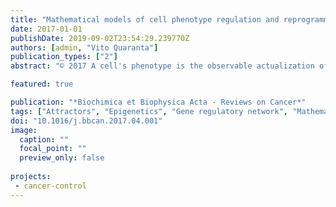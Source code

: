 ```yaml
---
title: "Mathematical models of cell phenotype regulation and reprogramming: Make cancer cells sensitive again!"
date: 2017-01-01
publishDate: 2019-09-02T23:54:29.239770Z
authors: [admin, "Vito Quaranta"]
publication_types: ["2"]
abstract: "© 2017 A cell's phenotype is the observable actualization of complex interactions between its genome, epigenome, and local environment. While traditional views in cancer have held that cellular and tumor phenotypes are largely functions of genomic instability, increasing attention has recently been given to epigenetic and microenvironmental influences. Such non-genetic factors allow cancer cells to experience intrinsic diversity and plasticity, and at the tumor level can result in phenotypic heterogeneity and treatment evasion. In 2006, Takahashi and Yamanaka exploited the epigenome's plasticity by “reprogramming” differentiated cells into a pluripotent state by inducing expression of a cocktail of four transcription factors. Recent advances in cancer biology have shown not only that cellular reprogramming is possible for malignant cells, but it may provide a foundation for future therapies. Nevertheless, cell reprogramming experiments are frequently plagued by low efficiency, activation of aberrant transcriptional programs, instability, and often rely on expertise gathered from systems which may not translate directly to cancer. Here, we review a theoretical framework tracing back to Waddington's epigenetic landscape which may be used to derive quantitative and qualitative understanding of cellular reprogramming. Implications for tumor heterogeneity, evolution and adaptation are discussed in the context of designing new treatments to re-sensitize recalcitrant tumors. This article is part of a Special Issue entitled: Evolutionary principles — heterogeneity in cancer?, edited by Dr. Robert A. Gatenby."

featured: true

publication: "*Biochimica et Biophysica Acta - Reviews on Cancer*"
tags: ["Attractors", "Epigenetics", "Gene regulatory network", "Mathematical modeling", "Reprogramming", "Transcription factors"]
doi: "10.1016/j.bbcan.2017.04.001"
image:
  caption: ""
  focal_point: ""
  preview_only: false
  
projects:
 - cancer-control
---
```


